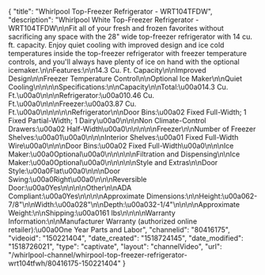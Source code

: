 {
    "title": "Whirlpool Top-Freezer Refrigerator - WRT104TFDW",
    "description": "Whirlpool White Top-Freezer Refrigerator - WRT104TFDW\n\nFit all of your fresh and frozen favorites without sacrificing any space with the 28\" wide top-freezer refrigerator with 14 cu. ft. capacity. Enjoy quiet cooling with improved design and ice cold temperatures inside the top-freezer refrigerator with freezer temperature controls, and you'll always have plenty of ice on hand with the optional icemaker.\n\nFeatures:\n\n14.3 Cu. Ft. Capacity\n\nImproved Design\n\nFreezer Temperature Control\n\nOptional Ice Maker\n\nQuiet Cooling\n\n\n\nSpecifications:\n\nCapacity\n\nTotal:\u00a014.3 Cu. Ft.\u00a0\n\n\nRefrigerator:\u00a010.46 Cu. Ft.\u00a0\n\n\nFreezer:\u00a03.87 Cu. Ft.\u00a0\n\n\n\n\nRefrigerator\n\nDoor Bins:\u00a02 Fixed Full-Width; 1 Fixed Partial-Width; 1 Dairy\u00a0\n\n\nNon Climate-Control Drawers:\u00a02 Half-Width\u00a0\n\n\n\n\nFreezer\n\nNumber of Freezer Shelves:\u00a01\u00a0\n\n\nInterior Shelves:\u00a01 Fixed Full-Width Wire\u00a0\n\n\nDoor Bins:\u00a02 Fixed Full-Width\u00a0\n\n\nIce Maker:\u00a0Optional\u00a0\n\n\n\n\nFiltration and Dispensing\n\nIce Maker:\u00a0Optional\u00a0\n\n\n\n\nStyle and Extras\n\nDoor Style:\u00a0Flat\u00a0\n\n\nDoor Swing:\u00a0Right\u00a0\n\n\nReversible Door:\u00a0Yes\n\n\n\nOther\n\nADA Compliant:\u00a0Yes\n\n\n\nApproximate Dimensions:\n\nHeight:\u00a062-7\/8\"\n\nWidth:\u00a028\"\n\nDepth:\u00a032-1\/4\"\n\n\n\nApproximate Weight:\n\nShipping:\u00a0161 lbs\n\n\n\nWarranty Information:\n\nManufacturer Warranty (authorized online retailer):\u00a0One Year Parts and Labor",
    "channelid": "80416175",
    "videoid": "150221404",
    "date_created": "1518724145",
    "date_modified": "1518726021",
    "type": "captivate",
    "layout": "channelVideo",
    "url": "\/whirlpool-channel\/whirpool-top-freezer-refrigerator-wrt104tfwh\/80416175-150221404"
}
